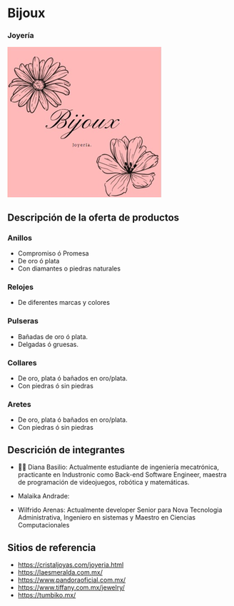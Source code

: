 # Bijoux 

### Joyería

![alt text](https://github.com/dianabasilio/markdown/blob/main/bijoux/bijoux.png?raw=true)


## Descripción de la oferta de productos

### Anillos
- Compromiso ó Promesa
- De oro ó plata
- Con diamantes o piedras naturales

### Relojes
- De diferentes marcas y colores

### Pulseras
- Bañadas de oro ó plata.
- Delgadas ó gruesas.

### Collares
- De oro, plata ó bañados en oro/plata.
- Con piedras ó sin piedras

### Aretes
- De oro, plata ó bañados en oro/plata.
- Con piedras ó sin piedras

## Descrición de integrantes

- 👩‍💻 Diana Basilio: Actualmente estudiante de ingeniería mecatrónica, practicante en Industronic como Back-end Software Engineer, 
  maestra de programación de videojuegos, robótica y matemáticas.
  
- Malaika Andrade:
- Wilfrido Arenas: Actualmente developer Senior para Nova Tecnologia Administrativa, Ingeniero en sistemas y Maestro en Ciencias Computacionales

 ## Sitios de referencia
- https://cristaljoyas.com/joyeria.html
- https://laesmeralda.com.mx/
- https://www.pandoraoficial.com.mx/
- https://www.tiffany.com.mx/jewelry/
- https://tumbiko.mx/
